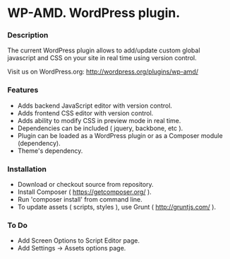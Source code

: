 WP-AMD. WordPress plugin.
=========

### Description
The current WordPress plugin allows to add/update custom global javascript and CSS on your site in real time using version control.

Visit us on WordPress.org: http://wordpress.org/plugins/wp-amd/

### Features
* Adds backend JavaScript editor with version control.
* Adds frontend CSS editor with version control.
* Adds ability to modify CSS in preview mode in real time.
* Dependencies can be included ( jquery, backbone, etc ).
* Plugin can be loaded as a WordPress plugin or as a Composer module (dependency).
* Theme's dependency.

### Installation
* Download or checkout source from repository.
* Install Composer ( https://getcomposer.org/ ).
* Run 'composer install' from command line.
* To update assets ( scripts, styles ), use Grunt ( http://gruntjs.com/ ).

### To Do
* Add Screen Options to Script Editor page.
* Add Settings -> Assets options page.